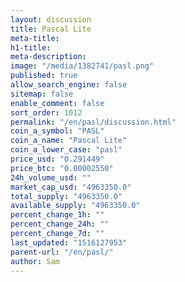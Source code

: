 ```yaml
---
layout: discussion
title: Pascal Lite
meta-title: 
h1-title: 
meta-description: 
image: "/media/1382741/pasl.png"
published: true
allow_search_engine: false
sitemap: false
enable_comment: false
sort_order: 1012
permalink: "/en/pasl/discussion.html"
coin_a_symbol: "PASL"
coin_a_name: "Pascal Lite"
coin_a_lower_case: "pasl"
price_usd: "0.291449"
price_btc: "0.00002550"
24h_volume_usd: ""
market_cap_usd: "4963350.0"
total_supply: "4963350.0"
available_supply: "4963350.0"
percent_change_1h: ""
percent_change_24h: ""
percent_change_7d: ""
last_updated: "1516127953"
parent-url: "/en/pasl/"
author: Sam
---
```


